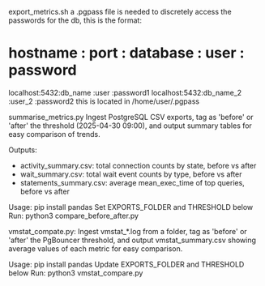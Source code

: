 export_metrics.sh
a .pgpass file is needed to discretely access the passwords for the db, this is the format:

# hostname : port : database      : user         : password
localhost:5432:db_name            :user          :password1
localhost:5432:db_name_2          :user_2        :password2
this is located in /home/user/.pgpass

summarise_metrics.py
Ingest PostgreSQL CSV exports, tag as 'before' or 'after' the threshold (2025-04-30 09:00),
and output summary tables for easy comparison of trends.

Outputs:
  - activity_summary.csv: total connection counts by state, before vs after
  - wait_summary.csv: total wait event counts by type, before vs after
  - statements_summary.csv: average mean_exec_time of top queries, before vs after

Usage:
  pip install pandas
  Set EXPORTS_FOLDER and THRESHOLD below
  Run: python3 compare_before_after.py

vmstat_compate.py:
Ingest vmstat_*.log from a folder, tag as 'before' or 'after'
the PgBouncer threshold, and output vmstat_summary.csv
showing average values of each metric for easy comparison.

Usage:
  pip install pandas
  Update EXPORTS_FOLDER and THRESHOLD below
  Run: python3 vmstat_compare.py

